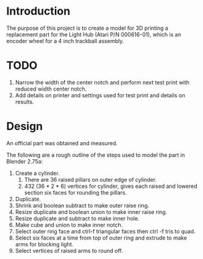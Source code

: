 # Introduction

The purpose of this project is to create a model for 3D printing a replacement 
 part for the Light Hub (Atari P/N 000616-01), which is an encoder wheel for
 a 4 inch trackball assembly.

# TODO

1. Narrow the width of the center notch and perform next test print with reduced width center notch.
2. Add details on printer and settings used for test print and details on results.

# Design

An official part was obtained and measured. 

The following are a rough outline of the steps used to model the part in Blender 2.75a:

1. Create a cylinder.
    1. There are 36 raised pillars on outer edge of cylinder.
    2. 432 (36 * 2 * 6) vertices for cylinder, gives each raised and lowered section six faces for rounding the pillars.
2. Duplicate.
3. Shrink and boolean subtract to make outer raise ring.
4. Resize duplicate and boolean union to make inner raise ring.
5. Resize duplicate and subtract to make inner hole.
6. Make cube and union to make inner notch. 
7. Select outer ring face and ctrl-f triangular faces then ctrl -f tris to quad.
8. Select six faces at a time from top of outer ring and extrude to make arms for blocking light.
9. Select vertices of raised arms to round off.

